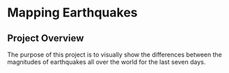 # Mapping Earthquakes

## Project Overview
The purpose of this project is to visually show the differences between the magnitudes of earthquakes all over the world for the last seven days.